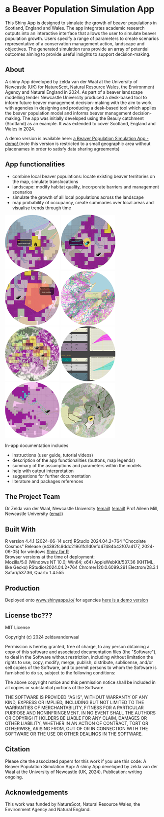 # a Beaver Population Simulation App
This Shiny App is designed to simulate the growth of beaver populations in Scotland, England and Wales.
The app integrates academic research outputs into an interactive interface that allows the user to simulate beaver population growth. 
Users specify a range of parameters to create scenarios representative of a conservation management action, landscape and objectives. 
The generated simulation runs provide an array of potential outcomes aiming to provide useful insights to support decision-making.  
            

## About
A shiny App developed by zelda van der Waal at the University of Newcastle (UK) for NatureScot, Natural Resource Wales, the Environment Agency and Natural England in 2024. 
As part of a beaver landscape modelling tender Newcastle University produced a desk-based tool to inform future beaver management decision-making with the aim to work with agencies in designing and producing a desk-based tool which applies the beaver population model and informs beaver management decision-making. The app was initially developed using the Beauly catchment (Scotland) as an example. It was extended to cover Scotland, England and Wales in 2024. 

A demo version is available here:
[a Beaver Population Simulation App - demo! ](https://naturalandenvironmentalscience.shinyapps.io/beaverApp_demo_v1/)
(note this version is restricted to a small geographic area without placenames in order to satisfy data sharing agreements) 


## App functionalities 
   - combine local beaver populations: locate existing beaver territories on the map, simulate translocations
   - landscape: modify habitat quality, incorporate barriers and management scenarios
   - simulate the growth of all local populations across the landscape
   - map probability of occupancy, create summaries over local areas and visualise trends through time
 
![how to 1](www2/fig_howto1.png) ![how to 2](www2/fig_howto2.png) ![how to 3](www2/fig_howto3.png)  ![how to 6](www2/fig_howto6.png)
![how to 4](www2/fig_howto4.png) ![how to 5](www2/fig_howto5.png) ![stest](www2/fig_settlmtTest.png)  ![how to 7](www2/fig_howto7.png)

In-app documentation includes
   - instructions (user guide, tutorial videos)
   - description of the app functionalities (buttons, map legends)
   - summary of the assumptions and parameters within the models
   - help with output interpretation
   - suggestions for further documentation
   - literature and packages references     

## The Project Team
Dr Zelda van der Waal, Newcastle University  ([email](mailto:zeldavdwaal@gmail.com)) ([email](mailto:zelda.vanderwaal@ncl.ac.uk)) 
Prof Aileen Mill, Newcastle University  ([email](mailto:aileen.mill@newcastle.ac.uk))  


## Built With
R version 4.4.1 (2024-06-14 ucrt) 
RStudio 2024.04.2+764 "Chocolate Cosmos" 
Release (e4392fc9ddc21961fd1d0efd47484b43f07a4177, 2024-06-05) for windows
[Shiny for R](https://shiny.rstudio.com/)  
Browser versions at the time of deployment:  
Mozilla/5.0 (Windows NT 10.0; Win64; x64) AppleWebKit/537.36 (KHTML, like Gecko) RStudio/2024.04.2+764 Chrome/120.0.6099.291 Electron/28.3.1 Safari/537.36, Quarto 1.4.555
 
   
## Production
Deployed onto www.shinyapps.io/ for agencies  [here is a demo version](https://naturalandenvironmentalscience.shinyapps.io/beaverApp_demo_v1/)
  
## License tbc???
MIT License

Copyright (c) 2024 zeldavanderwaal

Permission is hereby granted, free of charge, to any person obtaining a copy
of this software and associated documentation files (the "Software"), to deal
in the Software without restriction, including without limitation the rights
to use, copy, modify, merge, publish, distribute, sublicense, and/or sell
copies of the Software, and to permit persons to whom the Software is
furnished to do so, subject to the following conditions:

The above copyright notice and this permission notice shall be included in all
copies or substantial portions of the Software.

THE SOFTWARE IS PROVIDED "AS IS", WITHOUT WARRANTY OF ANY KIND, EXPRESS OR
IMPLIED, INCLUDING BUT NOT LIMITED TO THE WARRANTIES OF MERCHANTABILITY,
FITNESS FOR A PARTICULAR PURPOSE AND NONINFRINGEMENT. IN NO EVENT SHALL THE
AUTHORS OR COPYRIGHT HOLDERS BE LIABLE FOR ANY CLAIM, DAMAGES OR OTHER
LIABILITY, WHETHER IN AN ACTION OF CONTRACT, TORT OR OTHERWISE, ARISING FROM,
OUT OF OR IN CONNECTION WITH THE SOFTWARE OR THE USE OR OTHER DEALINGS IN THE
SOFTWARE.


## Citation 
Please cite the associated papers for this work if you use this code:
A Beaver Population Simulation App: A shiny App developed by zelda van der Waal at the University of Newcastle (UK, 2024).
Publication: writing ongoing.

 
## Acknowledgements
This work was funded by NatureScot, Natural Resource Wales, the Environment Agency and Natural England.
